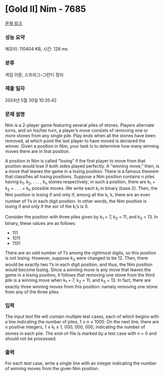 # [Gold II] Nim - 7685 

[문제 링크](https://www.acmicpc.net/problem/7685) 

### 성능 요약

메모리: 110404 KB, 시간: 128 ms

### 분류

게임 이론, 스프라그–그런디 정리

### 제출 일자

2024년 5월 30일 10:35:42

### 문제 설명

<p>Nim is a 2-player game featuring several piles of stones. Players alternate turns, and on his/her turn, a player’s move consists of removing one or more stones from any single pile. Play ends when all the stones have been removed, at which point the last player to have moved is declared the winner. Given a position in Nim, your task is to determine how many winning moves there are in that position.</p>

<p>A position in Nim is called “losing” if the first player to move from that position would lose if both sides played perfectly. A “winning move,” then, is a move that leaves the game in a losing position. There is a famous theorem that classifies all losing positions. Suppose a Nim position contains n piles having k<sub>1</sub>, k<sub>2</sub>, . . . , k<sub>n</sub> stones respectively; in such a position, there are k<sub>1</sub> + k<sub>2</sub> + . . . + k<sub>n</sub> possible moves. We write each k<sub>i</sub> in binary (base 2). Then, the Nim position is losing if and only if, among all the k<sub>i</sub> ’s, there are an even number of 1’s in each digit position. In other words, the Nim position is losing if and only if the xor of the k<sub>i</sub>’s is 0.</p>

<p>Consider the position with three piles given by k<sub>1</sub> = 7, k<sub>2</sub> = 11, and k<sub>3</sub> = 13. In binary, these values are as follows:</p>

<ul>
	<li>111</li>
	<li>1011</li>
	<li>1101</li>
</ul>

<p>There are an odd number of 1’s among the rightmost digits, so this position is not losing. However, suppose k<sub>3</sub> were changed to be 12. Then, there would be exactly two 1’s in each digit position, and thus, the Nim position would become losing. Since a winning move is any move that leaves the game in a losing position, it follows that removing one stone from the third pile is a winning move when k<sub>1</sub> = 7, k<sub>2</sub> = 11, and k<sub>3</sub> = 13. In fact, there are exactly three winning moves from this position: namely removing one stone from any of the three piles.</p>

### 입력 

 <p>The input test file will contain multiple test cases, each of which begins with a line indicating the number of piles, 1 ≤ n ≤ 1000. On the next line, there are n positive integers, 1 ≤ k<sub>i</sub> ≤ 1, 000, 000, 000, indicating the number of stones in each pile. The end-of-file is marked by a test case with n = 0 and should not be processed.</p>

### 출력 

 <p>For each test case, write a single line with an integer indicating the number of winning moves from the given Nim position.</p>


